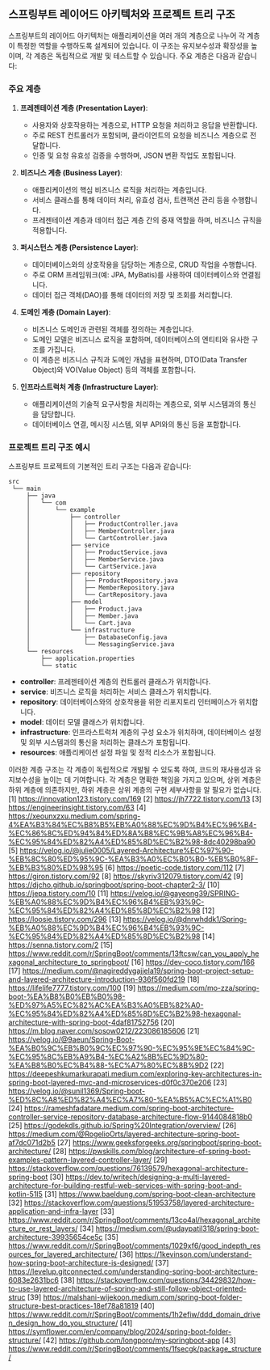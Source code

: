 ## 스프링부트 레이어드 아키텍처와 프로젝트 트리 구조

스프링부트의 레이어드 아키텍처는 애플리케이션을 여러 개의 계층으로 나누어 각 계층이 특정한 역할을 수행하도록 설계되어 있습니다. 이 구조는 유지보수성과 확장성을 높이며, 각 계층은 독립적으로 개발 및 테스트할 수 있습니다. 주요 계층은 다음과 같습니다:

### 주요 계층

1. **프레젠테이션 계층 (Presentation Layer)**:
   - 사용자와 상호작용하는 계층으로, HTTP 요청을 처리하고 응답을 반환합니다.
   - 주로 REST 컨트롤러가 포함되며, 클라이언트의 요청을 비즈니스 계층으로 전달합니다.
   - 인증 및 요청 유효성 검증을 수행하며, JSON 변환 작업도 포함됩니다.

2. **비즈니스 계층 (Business Layer)**:
   - 애플리케이션의 핵심 비즈니스 로직을 처리하는 계층입니다.
   - 서비스 클래스를 통해 데이터 처리, 유효성 검사, 트랜잭션 관리 등을 수행합니다.
   - 프레젠테이션 계층과 데이터 접근 계층 간의 중재 역할을 하며, 비즈니스 규칙을 적용합니다.

3. **퍼시스턴스 계층 (Persistence Layer)**:
   - 데이터베이스와의 상호작용을 담당하는 계층으로, CRUD 작업을 수행합니다.
   - 주로 ORM 프레임워크(예: JPA, MyBatis)를 사용하여 데이터베이스와 연결됩니다.
   - 데이터 접근 객체(DAO)를 통해 데이터의 저장 및 조회를 처리합니다.

4. **도메인 계층 (Domain Layer)**:
   - 비즈니스 도메인과 관련된 객체를 정의하는 계층입니다.
   - 도메인 모델은 비즈니스 로직을 포함하며, 데이터베이스의 엔티티와 유사한 구조를 가집니다.
   - 이 계층은 비즈니스 규칙과 도메인 개념을 표현하며, DTO(Data Transfer Object)와 VO(Value Object) 등의 객체를 포함합니다.

5. **인프라스트럭처 계층 (Infrastructure Layer)**:
   - 애플리케이션의 기술적 요구사항을 처리하는 계층으로, 외부 시스템과의 통신을 담당합니다.
   - 데이터베이스 연결, 메시징 시스템, 외부 API와의 통신 등을 포함합니다.

### 프로젝트 트리 구조 예시

스프링부트 프로젝트의 기본적인 트리 구조는 다음과 같습니다:

```
src
 └── main
     ├── java
     │   └── com
     │       └── example
     │           ├── controller
     │           │   ├── ProductController.java
     │           │   ├── MemberController.java
     │           │   └── CartController.java
     │           ├── service
     │           │   ├── ProductService.java
     │           │   ├── MemberService.java
     │           │   └── CartService.java
     │           ├── repository
     │           │   ├── ProductRepository.java
     │           │   ├── MemberRepository.java
     │           │   └── CartRepository.java
     │           ├── model
     │           │   ├── Product.java
     │           │   ├── Member.java
     │           │   └── Cart.java
     │           └── infrastructure
     │               ├── DatabaseConfig.java
     │               └── MessagingService.java
     └── resources
         ├── application.properties
         └── static
```

- **controller**: 프레젠테이션 계층의 컨트롤러 클래스가 위치합니다.
- **service**: 비즈니스 로직을 처리하는 서비스 클래스가 위치합니다.
- **repository**: 데이터베이스와의 상호작용을 위한 리포지토리 인터페이스가 위치합니다.
- **model**: 데이터 모델 클래스가 위치합니다.
- **infrastructure**: 인프라스트럭처 계층의 구성 요소가 위치하며, 데이터베이스 설정 및 외부 시스템과의 통신을 처리하는 클래스가 포함됩니다.
- **resources**: 애플리케이션 설정 파일 및 정적 리소스가 포함됩니다.

이러한 계층 구조는 각 계층이 독립적으로 개발될 수 있도록 하여, 코드의 재사용성과 유지보수성을 높이는 데 기여합니다. 각 계층은 명확한 책임을 가지고 있으며, 상위 계층은 하위 계층에 의존하지만, 하위 계층은 상위 계층의 구현 세부사항을 알 필요가 없습니다.
[1] https://innovation123.tistory.com/169
[2] https://jh7722.tistory.com/13
[3] https://engineerinsight.tistory.com/63
[4] https://xeounxzxu.medium.com/spring-4%EA%B3%84%EC%B8%B5%EB%A0%88%EC%9D%B4%EC%96%B4-%EC%86%8C%ED%94%84%ED%8A%B8%EC%9B%A8%EC%96%B4-%EC%95%84%ED%82%A4%ED%85%8D%EC%B2%98-8dc40298ba90
[5] https://velog.io/@julie0005/Layered-Architecture%EC%97%90-%EB%8C%80%ED%95%9C-%EA%B3%A0%EC%B0%B0-%EB%B0%8F-%EB%B3%80%ED%98%95
[6] https://poetic-code.tistory.com/112
[7] https://giron.tistory.com/92
[8] https://skyriv312079.tistory.com/42
[9] https://djcho.github.io/springboot/spring-boot-chapter2-3/
[10] https://jepa.tistory.com/10
[11] https://velog.io/@gayeong39/SPRING-%EB%A0%88%EC%9D%B4%EC%96%B4%EB%93%9C-%EC%95%84%ED%82%A4%ED%85%8D%EC%B2%98
[12] https://loosie.tistory.com/296
[13] https://velog.io/@dnrwhddk1/Spring-%EB%A0%88%EC%9D%B4%EC%96%B4%EB%93%9C-%EC%95%84%ED%82%A4%ED%85%8D%EC%B2%98
[14] https://senna.tistory.com/2
[15] https://www.reddit.com/r/SpringBoot/comments/13ftcsw/can_you_apply_hexagonal_architecture_to_springboot/
[16] https://dev-coco.tistory.com/166
[17] https://medium.com/@nagireddygajjela19/spring-boot-project-setup-and-layered-architecture-introduction-936f560fd219
[18] https://lifelife7777.tistory.com/100
[19] https://medium.com/mo-zza/spring-boot-%EA%B8%B0%EB%B0%98-%ED%97%A5%EC%82%AC%EA%B3%A0%EB%82%A0-%EC%95%84%ED%82%A4%ED%85%8D%EC%B2%98-hexagonal-architecture-with-spring-boot-4daf81752756
[20] https://m.blog.naver.com/sosow0212/223086185606
[21] https://velog.io/@9aeun/Spring-Boot-%EA%B0%9C%EB%B0%9C%EC%97%90-%EC%95%9E%EC%84%9C-%EC%95%8C%EB%A9%B4-%EC%A2%8B%EC%9D%80-%EA%B8%B0%EC%B4%88-%EC%A7%80%EC%8B%9D2
[22] https://deepeshkumarkurapati.medium.com/exploring-key-architectures-in-spring-boot-layered-mvc-and-microservices-d0f0c370e206
[23] https://velog.io/@sunil1369/Spring-boot-%ED%8C%A8%ED%82%A4%EC%A7%80-%EA%B5%AC%EC%A1%B0
[24] https://rameshfadatare.medium.com/spring-boot-architecture-controller-service-repository-database-architecture-flow-9144084818b0
[25] https://godekdls.github.io/Spring%20Integration/overview/
[26] https://medium.com/@RogelioOrts/layered-architecture-spring-boot-af7dc071d2b5
[27] https://www.geeksforgeeks.org/springboot/spring-boot-architecture/
[28] https://pwskills.com/blog/architecture-of-spring-boot-examples-pattern-layered-controller-layer/
[29] https://stackoverflow.com/questions/76139579/hexagonal-architecture-spring-boot
[30] https://dev.to/writech/designing-a-multi-layered-architecture-for-building-restful-web-services-with-spring-boot-and-kotlin-51l5
[31] https://www.baeldung.com/spring-boot-clean-architecture
[32] https://stackoverflow.com/questions/51953758/layered-architecture-application-and-infra-layer
[33] https://www.reddit.com/r/SpringBoot/comments/13co4al/hexagonal_architecture_or_rest_layers/
[34] https://medium.com/@udaypatil318/spring-boot-architecture-39935654ce5c
[35] https://www.reddit.com/r/SpringBoot/comments/1029xf6/good_indepth_resources_for_layered_architecture/
[36] https://1kevinson.com/understand-how-spring-boot-architecture-is-designed/
[37] https://levelup.gitconnected.com/understanding-spring-boot-architecture-6083e2631bc6
[38] https://stackoverflow.com/questions/34429832/how-to-use-layered-architecture-of-spring-and-still-follow-object-oriented-struc
[39] https://malshani-wijekoon.medium.com/spring-boot-folder-structure-best-practices-18ef78a81819
[40] https://www.reddit.com/r/SpringBoot/comments/1h2efiw/ddd_domain_driven_design_how_do_you_structure/
[41] https://symflower.com/en/company/blog/2024/spring-boot-folder-structure/
[42] https://github.com/longporo/my-springboot-app
[43] https://www.reddit.com/r/SpringBoot/comments/1fsecgk/package_structure/
